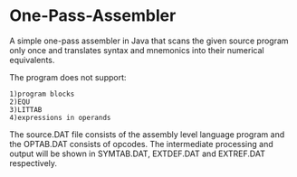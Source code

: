 # One-Pass-Assembler

A simple one-pass assembler in Java that scans the given source program only once and translates syntax and mnemonics into their numerical equivalents.

The program does not support:

    1)program blocks
    2)EQU
    3)LITTAB
    4)expressions in operands


The source.DAT file consists of the assembly level language program and the OPTAB.DAT consists of opcodes.
The intermediate processing and output will be shown in SYMTAB.DAT, EXTDEF.DAT and EXTREF.DAT respectively.
